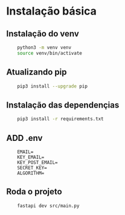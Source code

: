 # Instalação básica

## Instalação do venv

```sh
    python3 -m venv venv
    source venv/bin/activate
```
## Atualizando pip

```sh
    pip3 install --upgrade pip
```

## Instalação das dependençias

```sh
    pip3 install -r requirements.txt
```

## ADD .env

```
    EMAIL=
    KEY_EMAIL=
    KEY_POST_EMAIL=
    SECRET_KEY= 
    ALGORITHM= 
```

## Roda o projeto

```sh
    fastapi dev src/main.py
```